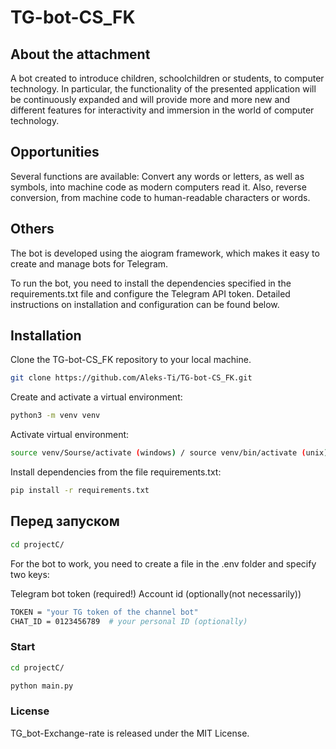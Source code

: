 # TG-bot-CS_FK

## About the attachment

A bot created to introduce children, schoolchildren or students, to computer technology.
In particular, the functionality of the presented application will be continuously expanded
and will provide more and more new and different features for interactivity
and immersion in the world of computer technology.

## Opportunities

Several functions are available:
Convert any words or letters, as well as symbols, into machine code as modern computers read it.
Also, reverse conversion, from machine code to human-readable characters or words.

## Others

The bot is developed using the aiogram framework, which makes it easy to create and manage bots for Telegram.

To run the bot, you need to install the dependencies specified in the requirements.txt file and configure the Telegram API token.
Detailed instructions on installation and configuration can be found below.

## Installation

Clone the TG-bot-CS_FK repository to your local machine.

```bash
git clone https://github.com/Aleks-Ti/TG-bot-CS_FK.git
```

Create and activate a virtual environment:

```bash
python3 -m venv venv
```

Activate virtual environment:

```bash
source venv/Sourse/activate (windows) / source venv/bin/activate (unix)
```

Install dependencies from the file requirements.txt:

```bash
pip install -r requirements.txt
```

## Перед запуском

```bash
cd projectС/
```

For the bot to work, you need to create a file in the .env folder and specify two keys:

Telegram bot token (required!)
Account id (optionally(not necessarily))

```bash
TOKEN = "your TG token of the channel bot"
CHAT_ID = 0123456789  # your personal ID (optionally)
```

### Start

```bash
cd projectС/
```

```bash
python main.py
```

### License

TG_bot-Exchange-rate is released under the MIT License.
